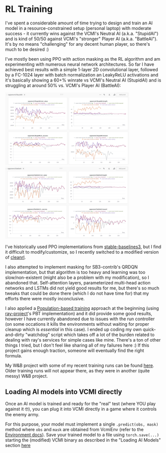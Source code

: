 # RL Training

I've spent a considerable amount of time trying to design and train an AI model
in a resource-constrained setup (personal laptop) with moderate success - it
currently wins against the VCMI's Neutral AI (a.k.a. "StupidAI") and is kind of
50/50 against VCMI's "stronger" Player AI (a.k.a. "BattleAI").
It's by no means "challenging" for any decent human player, so there's much
to be desired :)

I've mostly been using PPO with action masking as the RL algorithm and am
experimenting with numerous neural network architectures. So far I have
achieved best results with a simple 1-layer 2D convolutional layer, followed
by a FC-1024 layer with batch normalization an LeakyReLU activations and it's
basically showing a 60+% winrate vs VCMI's Neutral AI (StupidAI) and
is struggling at around 50% vs. VCMI's Player AI (BattleAI):

<p>
<img src="rl-stupidai.png" width="400">
<img src="rl-battleai.png" width="400">
</p>

I've historically used PPO implementations from
[stable-baselines3](https://github.com/DLR-RM/stable-baselines3), but I find it
difficult to modify/customize, so I recently switched to a modified version of
[cleanrl](https://github.com/vwxyzjn/cleanrl).

I also attempted to implement masking for SB3-contrib's QRDQN implementation,
but that algorithm is too heavy and learning was too slow/non-existent (might
also be a problem with my modification), so I abandoned that.
Self-attention layers, parameterized multi-head action networks and LSTMs did
not yield good results for me, but there's so much tweaks that could be done
there (which I do not have time for) that my efforts there were mostly
inconclusive.

I also applied a
[Population-based training](https://deepmind.google/discover/blog/population-based-training-of-neural-networks/)
approach at the beginning (using
[ray-project](https://github.com/ray-project/ray)'s PBT implementation) and it
did provide some good results, however I have currently abandoned due to issues
with the run controller (on some occations it kills the environments without
waiting for proper cleanup which is *essential* in this case). I ended up
coding my own quick-and-dirty "watchdog" script which takes off a lot of the
burden related to dealing with ray's services for simple cases like mine.
There's a ton of other things I tried, but I don't feel like sharing all of my
failures here :) If this project gains enough traction, someone will eventually
find the right formula. 

My W&B project with some of my recent training runs can be
found [here](https://wandb.ai/s-manolloff/vcmi-gym).
Older training runs will not appear there, as they were in another (quite
messy) W&B project.

## Loading AI models into VCMI directly

Once an AI model is trained and ready for the "real" test (where YOU play
against it 🤓), you can plug it into VCMI directly in a game where it
controls the enemy army.

For this purpose, your model must implement a single `.predict(obs, mask)`
method where `obs` and `mask` are obtained from VcmiEnv (refer to
the [Environment docs](./env_info.md)). Save your
trained model to a file using `torch.save(...)` starting the
(modified) VCMI binary as described in the "Loading AI Models" section
[here](https://github.com/smanolloff/vcmi/blob/mmai/docs/setup_macos.md#loading-ai-models)
